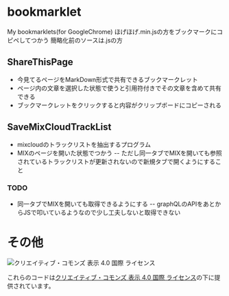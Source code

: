 # bookmarklet
My bookmarklets(for GoogleChrome)
ほげほげ.min.jsの方をブックマークにコピペしてつかう
簡略化前のソースは.jsの方

## ShareThisPage
- 今見てるページをMarkDown形式で共有できるブックマークレット
- ページ内の文章を選択した状態で使うと引用符付きでその文章を含めて共有できる
- ブックマークレットをクリックすると内容がクリップボードにコピーされる

## SaveMixCloudTrackList
- mixcloudのトラックリストを抽出するプログラム
- MIXのページを開いた状態でつかう
-- ただし同一タブでMIXを開いても参照されているトラックリストが更新されないので新規タブで開くようにすること
### TODO
- 同一タブでMIXを開いても取得できるようにする
-- graphQLのAPIをあとからJSで叩いているようなので少し工夫しないと取得できない

# その他

![クリエイティブ・コモンズ 表示 4.0 国際 ライセンス](https://i.creativecommons.org/l/by/4.0/88x31.png "CC by")

これらのコードは[クリエイティブ・コモンズ 表示 4.0 国際 ライセンス](http://creativecommons.org/licenses/by/4.0/)の下に提供されています。
